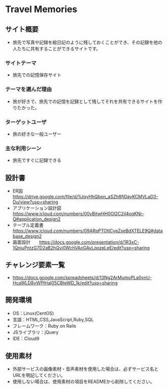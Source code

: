 # Travel Memories

## サイト概要
* 旅先で写真や記録を絵日記のように残しておくことができ、その記録を他の人たちに共有することができるサイトです。

### サイトテーマ
* 旅先での記憶保存サイト

### テーマを選んだ理由
* 旅が好きで、旅先での記憶を記録として残してそれを共有できるサイトを作りたかった。

### ターゲットユーザ
* 旅の好きな一般ユーザー

### 主な利用シーン
* 旅先ですぐに記録できる

## 設計書
* ER図　　https://drive.google.com/file/d/1jJqyHhQbpn_aSZh8fjDayKCMVLaD3-Du/view?usp=sharing
* アプリケーション設計図　　https://www.icloud.com/numbers/00vBjtwHH0Ol2C2iI4oqKNr-Q#application_design2
* テーブル定義書　　https://www.icloud.com/numbers/09ARpPTOtICyeZseBdXTELE9Q#database_design2
* 画面設計　　https://docs.google.com/presentation/d/1R3xC-1QniuPntzG7D2aB2hQvi0WchVAoGAvLqozeLeE/edit?usp=sharing

## チャレンジ要素一覧
* https://docs.google.com/spreadsheets/d/13Ng2ArMumoPLa0vnU-HcaWLD8vWPIHaI05CBteWD_1k/edit?usp=sharing

## 開発環境
- OS：Linux(CentOS)
- 言語：HTML,CSS,JavaScript,Ruby,SQL
- フレームワーク：Ruby on Rails
- JSライブラリ：jQuery
- IDE：Cloud9

## 使用素材
- 外部サービスの画像素材・音声素材を使用した場合は、必ずサービス名とURLを明記してください。
- 使用しない場合は、使用素材の項目をREADMEから削除してください。